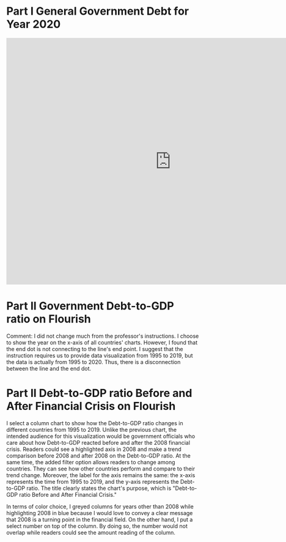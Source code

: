 # Part I General Government Debt for Year 2020
<iframe src="https://data.oecd.org/chart/6BjX" width="860" height="645" style="border: 0" mozallowfullscreen="true" webkitallowfullscreen="true" allowfullscreen="true"><a href="https://data.oecd.org/chart/6BjX" target="_blank">OECD Chart: General government debt, Total, % of GDP, Annual, 2020</a></iframe>

# Part II Government Debt-to-GDP ratio on Flourish
Comment: I did not change much from the professor's instructions. I choose to show the year on the x-axis of all countries' charts. However, I found that the end dot is not connecting to the line's end point. I suggest that the instruction requires us to provide data visualization from 1995 to 2019, but the data is actually from 1995 to 2020. Thus, there is a disconnection between the line and the end dot. 

<div class="flourish-embed flourish-chart" data-src="visualisation/8563992"><script src="https://public.flourish.studio/resources/embed.js"></script></div>

# Part II Debt-to-GDP ratio Before and After Financial Crisis on Flourish
I select a column chart to show how the Debt-to-GDP ratio changes in different countries from 1995 to 2019. Unlike the previous chart, the intended audience for this visualization would be government officials who care about how Debt-to-GDP reacted before and after the 2008 financial crisis. Readers could see a highlighted axis in 2008 and make a trend comparison before 2008 and after 2008 on the Debt-to-GDP ratio. At the same time, the added filter option allows readers to change among countries. They can see how other countries perform and compare to their trend change. Moreover, the label for the axis remains the same: the x-axis represents the time from 1995 to 2019, and the y-axis represents the Debt-to-GDP ratio. The title clearly states the chart's purpose, which is "Debt-to-GDP ratio Before and After Financial Crisis."

In terms of color choice, I greyed columns for years other than 2008 while highlighting 2008 in blue because I would love to convey a clear message that 2008 is a turning point in the financial field. On the other hand, I put a select number on top of the column. By doing so, the number would not overlap while readers could see the amount reading of the column. 

<div class="flourish-embed flourish-chart" data-src="visualisation/8564532"><script src="https://public.flourish.studio/resources/embed.js"></script></div>
